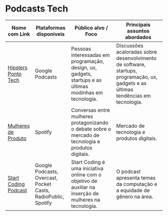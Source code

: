 # Podcasts Tech

| Nome com Link | Plataformas disponíveis | Público alvo / Foco | Principais assuntos abordados |
| ---------------- | ---------------- |---------- |----------- |
|[Hipsters Ponto Tech](https://podcasts.google.com/feed/aHR0cHM6Ly9oaXBzdGVycy50ZWNoL2ZlZWQvcG9kY2FzdC8)| Google Podcasts | Pessoas interessadas em programação, design, ux, gadgets, startups e as últimas modinhas em tecnologia. | Discussões acaloradas sobre desenvolvimento de software, startups, programação, ux, gadgets e as últimas tendências em tecnologia. |
|[Mulheres de Produto](https://open.spotify.com/show/1rfUWxL2Ia7kA343ClLya1?si=17daf8719dd34cae)| Spotify | Conversas entre mulheres protagonizando o debate sobre o mercado de tecnologia e produtos digitais. | Mercado de tecnologia e produtos digitais. |
|[Start Coding Podcast](https://anchor.fm/start-coding)| Google Podcasts, Overcast, Pocket Casts, RadioPublic, Spotify | Start Coding é uma iniciativa online com o objetivo de auxiliar na inserção de mulheres na tecnologia.|  O podcast apresenta temas da computação e a equidade de gênero na área. |
